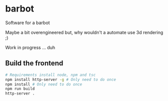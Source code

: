 # barbot

Software for a barbot

Maybe a bit overengineered but, why wouldn't a automate use 3d rendering ;)

Work in progress ... duh

## Build the frontend

```bash
# Requirements install node, npm and tsc
npm install http-server -g # Only need to do once
npm install # Only need to do once
npm run build
http-server .
```
